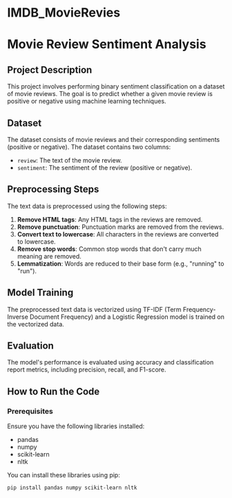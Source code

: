 # IMDB_MovieRevies
# Movie Review Sentiment Analysis

## Project Description
This project involves performing binary sentiment classification on a dataset of movie reviews. The goal is to predict whether a given movie review is positive or negative using machine learning techniques.

## Dataset
The dataset consists of movie reviews and their corresponding sentiments (positive or negative). The dataset contains two columns:
- `review`: The text of the movie review.
- `sentiment`: The sentiment of the review (positive or negative).

## Preprocessing Steps
The text data is preprocessed using the following steps:
1. **Remove HTML tags**: Any HTML tags in the reviews are removed.
2. **Remove punctuation**: Punctuation marks are removed from the reviews.
3. **Convert text to lowercase**: All characters in the reviews are converted to lowercase.
4. **Remove stop words**: Common stop words that don't carry much meaning are removed.
5. **Lemmatization**: Words are reduced to their base form (e.g., "running" to "run").

## Model Training
The preprocessed text data is vectorized using TF-IDF (Term Frequency-Inverse Document Frequency) and a Logistic Regression model is trained on the vectorized data.

## Evaluation
The model's performance is evaluated using accuracy and classification report metrics, including precision, recall, and F1-score.

## How to Run the Code
### Prerequisites
Ensure you have the following libraries installed:
- pandas
- numpy
- scikit-learn
- nltk

You can install these libraries using pip:
```bash
pip install pandas numpy scikit-learn nltk
